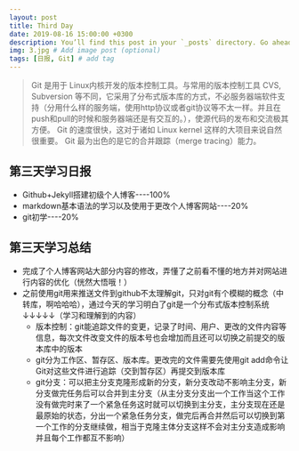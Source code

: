 ```yaml
---
layout: post
title: Third Day
date: 2019-08-16 15:00:00 +0300
description: You’ll find this post in your `_posts` directory. Go ahead and edit it and re-build the site to see your changes. # Add post description (optional)
img: 3.jpg # Add image post (optional)
tags: [日报, Git] # add tag
---
```


>Git 是用于 Linux内核开发的版本控制工具。与常用的版本控制工具 CVS, Subversion 等不同，它采用了分布式版本库的方式，不必服务器端软件支持（分用什么样的服务端，使用http协议或者git协议等不太一样。并且在push和pull的时候和服务器端还是有交互的。），使源代码的发布和交流极其方便。 Git 的速度很快，这对于诸如 Linux kernel 这样的大项目来说自然很重要。 Git 最为出色的是它的合并跟踪（merge tracing）能力。

## 第三天学习日报

* Github+Jekyll搭建初级个人博客----100%
* markdown基本语法的学习以及使用于更改个人博客网站----20%
* git初学----20%

## 第三天学习总结

* 完成了个人博客网站大部分内容的修改，弄懂了之前看不懂的地方并对网站进行内容的优化（恍然大悟哦！）
* 之前使用git用来推送文件到github不太理解git，只对git有个模糊的概念（中转库，啊哈哈哈），通过今天的学习明白了git是一个分布式版本控制系统↓↓↓↓↓（学习和理解到的内容）
    * 版本控制：git能追踪文件的变更，记录了时间、用户、更改的文件内容等信息，每次文件改变文件的版本号也会增加而且还可以切换之前提交的版本库中的版本
    * git分为工作区、暂存区、版本库。更改完的文件需要先使用git add命令让Git对这些文件进行追踪（交到暂存区）再提交到版本库
    * git分支：可以把主分支克隆形成新的分支，新分支改动不影响主分支，新分支做完任务后可以合并到主分支（从主分支分支出一个工作当这个工作没有做完时来了一个紧急任务这时就可以切换到主分支，主分支现在还是最原始的状态，分出一个紧急任务分支，做完后再合并然后可以切换到第一个工作的分支继续做，相当于克隆主体分支这样不会对主分支造成影响并且每个工作都互不影响）
